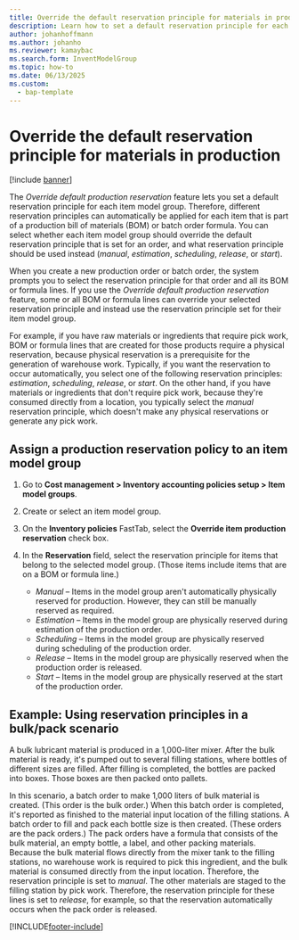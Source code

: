 ```yaml
---
title: Override the default reservation principle for materials in production
description: Learn how to set a default reservation principle for each item model group, so that different reservation principles can automatically be applied.
author: johanhoffmann
ms.author: johanho
ms.reviewer: kamaybac
ms.search.form: InventModelGroup
ms.topic: how-to
ms.date: 06/13/2025
ms.custom: 
  - bap-template
---
```


# Override the default reservation principle for materials in production

[!include [banner](../includes/banner.md)]

The *Override default production reservation* feature lets you set a default reservation principle for each item model group. Therefore, different reservation principles can automatically be applied for each item that is part of a production bill of materials (BOM) or batch order formula. You can select whether each item model group should override the default reservation principle that is set for an order, and what reservation principle should be used instead (*manual*, *estimation*, *scheduling*, *release*, or *start*).

When you create a new production order or batch order, the system prompts you to select the reservation principle for that order and all its BOM or formula lines. If you use the *Override default production reservation* feature, some or all BOM or formula lines can override your selected reservation principle and instead use the reservation principle set for their item model group.

For example, if you have raw materials or ingredients that require pick work, BOM or formula lines that are created for those products require a physical reservation, because physical reservation is a prerequisite for the generation of warehouse work. Typically, if you want the reservation to occur automatically, you select one of the following reservation principles: *estimation*, *scheduling*, *release*, or *start*. On the other hand, if you have materials or ingredients that don't require pick work, because they're consumed directly from a location, you typically select the *manual* reservation principle, which doesn't make any physical reservations or generate any pick work.

## Assign a production reservation policy to an item model group

1. Go to **Cost management \> Inventory accounting policies setup \> Item model groups**.
1. Create or select an item model group.
1. On the **Inventory policies** FastTab, select the **Override item production reservation** check box.
1. In the **Reservation** field, select the reservation principle for items that belong to the selected model group. (Those items include items that are on a BOM or formula line.)

    - *Manual* – Items in the model group aren't automatically physically reserved for production. However, they can still be manually reserved as required.
    - *Estimation* – Items in the model group are physically reserved during estimation of the production order.
    - *Scheduling* – Items in the model group are physically reserved during scheduling of the production order.
    - *Release* – Items in the model group are physically reserved when the production order is released.
    - *Start* – Items in the model group are physically reserved at the start of the production order.

## Example: Using reservation principles in a bulk/pack scenario

A bulk lubricant material is produced in a 1,000-liter mixer. After the bulk material is ready, it's pumped out to several filling stations, where bottles of different sizes are filled. After filling is completed, the bottles are packed into boxes. Those boxes are then packed onto pallets.

In this scenario, a batch order to make 1,000 liters of bulk material is created. (This order is the bulk order.) When this batch order is completed, it's reported as finished to the material input location of the filling stations. A batch order to fill and pack each bottle size is then created. (These orders are the pack orders.) The pack orders have a formula that consists of the bulk material, an empty bottle, a label, and other packing materials. Because the bulk material flows directly from the mixer tank to the filling stations, no warehouse work is required to pick this ingredient, and the bulk material is consumed directly from the input location. Therefore, the reservation principle is set to *manual*. The other materials are staged to the filling station by pick work. Therefore, the reservation principle for these lines is set to *release*, for example, so that the reservation automatically occurs when the pack order is released.

[!INCLUDE[footer-include](../../includes/footer-banner.md)]
